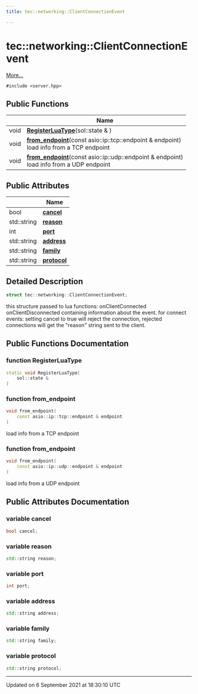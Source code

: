 ```yaml
---
title: tec::networking::ClientConnectionEvent

---
```


# tec::networking::ClientConnectionEvent



 [More...](#detailed-description)


`#include <server.hpp>`

## Public Functions

|                | Name           |
| -------------- | -------------- |
| void | **[RegisterLuaType](/engine/Classes/structtec_1_1networking_1_1_client_connection_event/#function-registerluatype)**(sol::state & ) |
| void | **[from_endpoint](/engine/Classes/structtec_1_1networking_1_1_client_connection_event/#function-from_endpoint)**(const asio::ip::tcp::endpoint & endpoint)<br>load info from a TCP endpoint  |
| void | **[from_endpoint](/engine/Classes/structtec_1_1networking_1_1_client_connection_event/#function-from_endpoint)**(const asio::ip::udp::endpoint & endpoint)<br>load info from a UDP endpoint  |

## Public Attributes

|                | Name           |
| -------------- | -------------- |
| bool | **[cancel](/engine/Classes/structtec_1_1networking_1_1_client_connection_event/#variable-cancel)**  |
| std::string | **[reason](/engine/Classes/structtec_1_1networking_1_1_client_connection_event/#variable-reason)**  |
| int | **[port](/engine/Classes/structtec_1_1networking_1_1_client_connection_event/#variable-port)**  |
| std::string | **[address](/engine/Classes/structtec_1_1networking_1_1_client_connection_event/#variable-address)**  |
| std::string | **[family](/engine/Classes/structtec_1_1networking_1_1_client_connection_event/#variable-family)**  |
| std::string | **[protocol](/engine/Classes/structtec_1_1networking_1_1_client_connection_event/#variable-protocol)**  |

## Detailed Description

```cpp
struct tec::networking::ClientConnectionEvent;
```


this structure passed to lua functions: onClientConnected onClientDisconnected containing information about the event. for connect events: setting cancel to true will reject the connection, rejected connections will get the "reason" string sent to the client. 

## Public Functions Documentation

### function RegisterLuaType

```cpp
static void RegisterLuaType(
    sol::state & 
)
```


### function from_endpoint

```cpp
void from_endpoint(
    const asio::ip::tcp::endpoint & endpoint
)
```

load info from a TCP endpoint 

### function from_endpoint

```cpp
void from_endpoint(
    const asio::ip::udp::endpoint & endpoint
)
```

load info from a UDP endpoint 

## Public Attributes Documentation

### variable cancel

```cpp
bool cancel;
```


### variable reason

```cpp
std::string reason;
```


### variable port

```cpp
int port;
```


### variable address

```cpp
std::string address;
```


### variable family

```cpp
std::string family;
```


### variable protocol

```cpp
std::string protocol;
```


-------------------------------

Updated on  6 September 2021 at 18:30:10 UTC